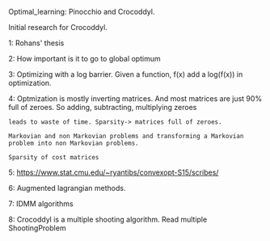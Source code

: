 Optimal_learning: Pinocchio and Crocoddyl.

Initial research for Crocoddyl.

1: Rohans' thesis

2: How important is it to go to global optimum

3: Optimizing with a log barrier. Given a function, f(x) add a log(f(x)) in optimization.

4: Optmization is mostly inverting matrices. And most matrices are just 90% full of zeroes. So adding, subtracting, multiplying zeroes

    leads to waste of time. Sparsity-> matrices full of zeroes.

    Markovian and non Markovian problems and transforming a Markovian problem into non Markovian problems.

    Sparsity of cost matrices

5: https://www.stat.cmu.edu/~ryantibs/convexopt-S15/scribes/

6: Augmented lagrangian methods.

7: IDMM algorithms

8: Crocoddyl is a multiple shooting algorithm. Read multiple ShootingProblem
